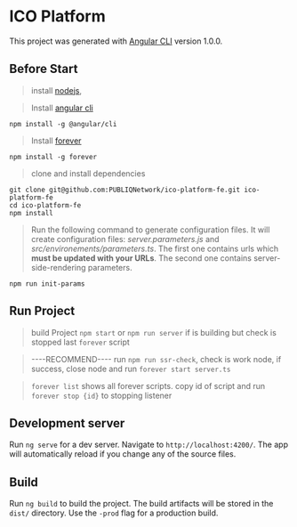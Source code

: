 # ICO Platform 

This project was generated with [Angular CLI](https://github.com/angular/angular-cli) version 1.0.0.
## Before Start

> install [nodejs](https://nodejs.org), 

> Install [angular cli](https://www.npmjs.com/package/@angular/cli) 
```
npm install -g @angular/cli
```    
> Install [forever](https://www.npmjs.com/package/forever) 
```
npm install -g forever 
``` 
> clone and install dependencies
```
git clone git@github.com:PUBLIQNetwork/ico-platform-fe.git ico-platform-fe
cd ico-platform-fe
npm install
```
> Run the following command to generate configuration files. It will create configuration files: 
*server.parameters.js* and *src/environements/parameters.ts*. The first one contains urls which **must be updated with your URLs**.
The second one contains server-side-rendering parameters. 
```
npm run init-params
```
## Run Project

> build Project  `npm start` or `npm run server` if is building
but check is stopped last `forever` script

> ----RECOMMEND---- run `npm run ssr-check`, check is work node, if success, close node and 
run `forever start server.ts`

> `forever list` shows all forever scripts. copy id of script and run
`forever stop {id}` to stopping listener  

## Development server

Run `ng serve` for a dev server. Navigate to `http://localhost:4200/`. The app will automatically reload if you change any of the source files.

## Build

Run `ng build` to build the project. The build artifacts will be stored in the `dist/` directory. Use the `-prod` flag for a production build.

